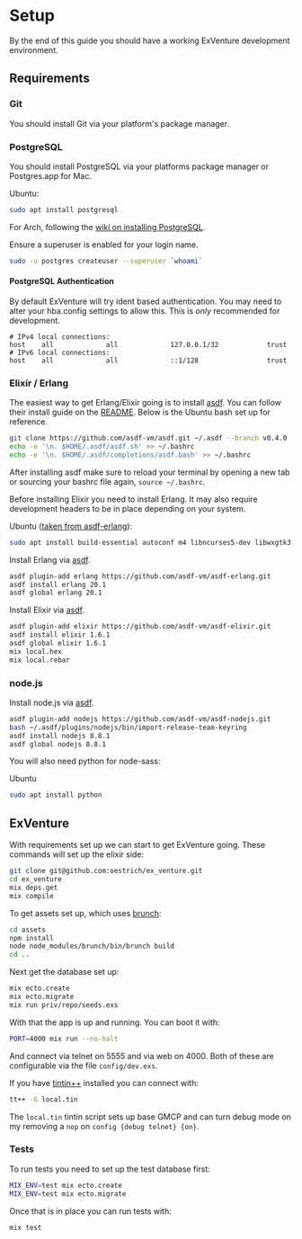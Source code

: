 # Setup

By the end of this guide you should have a working ExVenture development environment.

## Requirements

### Git

You should install Git via your platform's package manager.

### PostgreSQL

You should install PostgreSQL via your platforms package manager or Postgres.app for Mac.

Ubuntu:

```bash
sudo apt install postgresql
```

For Arch, following the [wiki on installing PostgreSQL][arch-wiki-pg].

Ensure a superuser is enabled for your login name.

```bash
sudo -u postgres createuser --superuser `whoami`
```

#### PostgreSQL Authentication

By default ExVenture will try ident based authentication. You may need to alter your hba.config settings to allow this. This is _only_ recommended for development.

```
# IPv4 local connections:
host    all             all             127.0.0.1/32            trust
# IPv6 local connections:
host    all             all             ::1/128                 trust
```

### Elixir / Erlang

The easiest way to get Erlang/Elixir going is to install [asdf][asdf]. You can follow their install guide on the [README][asdf-install]. Below is the Ubuntu bash set up for reference.

```bash
git clone https://github.com/asdf-vm/asdf.git ~/.asdf --branch v0.4.0
echo -e '\n. $HOME/.asdf/asdf.sh' >> ~/.bashrc
echo -e '\n. $HOME/.asdf/completions/asdf.bash' >> ~/.bashrc
```

After installing asdf make sure to reload your terminal by opening a new tab or sourcing your bashrc file again, `source ~/.bashrc`.

Before installing Elixir you need to install Erlang. It may also require development headers to be in place depending on your system.

Ubuntu ([taken from asdf-erlang][asdf-erlang]):

```bash
sudo apt install build-essential autoconf m4 libncurses5-dev libwxgtk3.0-dev libgl1-mesa-dev libglu1-mesa-dev libpng3 libssh-dev unixodbc-dev
```

Install Erlang via [asdf][asdf-erlang].

```bash
asdf plugin-add erlang https://github.com/asdf-vm/asdf-erlang.git
asdf install erlang 20.1
asdf global erlang 20.1
```

Install Elixir via [asdf][asdf-elixir].

```bash
asdf plugin-add elixir https://github.com/asdf-vm/asdf-elixir.git
asdf install elixir 1.6.1
asdf global elixir 1.6.1
mix local.hex
mix local.rebar
```

### node.js

Install node.js via [asdf][asdf-nodejs].

```bash
asdf plugin-add nodejs https://github.com/asdf-vm/asdf-nodejs.git
bash ~/.asdf/plugins/nodejs/bin/import-release-team-keyring
asdf install nodejs 8.8.1
asdf global nodejs 8.8.1
```

You will also need python for node-sass:

Ubuntu

```bash
sudo apt install python
```

## ExVenture

With requirements set up we can start to get ExVenture going. These commands will set up the elixir side:

```bash
git clone git@github.com:oestrich/ex_venture.git
cd ex_venture
mix deps.get
mix compile
```

To get assets set up, which uses [brunch][brunch]:

```bash
cd assets
npm install
node node_modules/brunch/bin/brunch build
cd ..
```

Next get the database set up:

```bash
mix ecto.create
mix ecto.migrate
mix run priv/repo/seeds.exs
```

With that the app is up and running. You can boot it with:

```bash
PORT=4000 mix run --no-halt
```

And connect via telnet on 5555 and via web on 4000. Both of these are configurable via the file `config/dev.exs`.

If you have [tintin++][tt++] installed you can connect with:

```bash
tt++ -G local.tin
```

The `local.tin` tintin script sets up base GMCP and can turn debug mode on my removing a `nop` on `config {debug telnet} {on}`.

### Tests

To run tests you need to set up the test database first:

```bash
MIX_ENV=test mix ecto.create
MIX_ENV=test mix ecto.migrate
```

Once that is in place you can run tests with:

```bash
mix test
```

[pg.app]: https://postgresapp.com/
[arch-wiki-pg]: https://wiki.archlinux.org/index.php/PostgreSQL#Installing_PostgreSQL
[asdf]: https://github.com/asdf-vm/asdf
[asdf-install]: https://github.com/asdf-vm/asdf#setup
[asdf-erlang]: https://github.com/asdf-vm/asdf-erlang
[asdf-elixir]: https://github.com/asdf-vm/asdf-elixir
[asdf-nodejs]: https://github.com/asdf-vm/asdf-nodejs
[brunch]: https://github.com/brunch/brunch
[tt++]: http://tintin.sourceforge.net/
